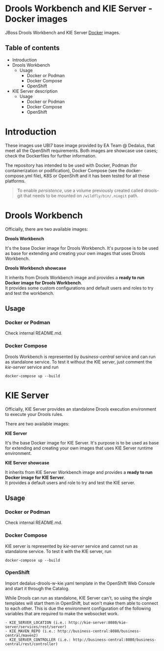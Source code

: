 Drools Workbench and KIE Server - Docker images
===============================================

JBoss Drools Workbench and KIE Server [Docker](http://docker.io/) images.

Table of contents
------------------

* Introduction
* Drools Workbench
    * Usage
        * Docker or Podman
        * Docker Compose
        * OpenShift
* KIE Server description
    * Usage
        * Docker or Podman
        * Docker Compose
        * OpenShift
 
Introduction
===============
These images use UBI7 base image provided by EA Team @ Dedalus, that meet all the OpenShift requirements. Both images are showcase use cases; check the Dockerfiles for further information.

The repository has intended to be used with Docker, Podman (for containerization or podification), Docker Compose (see the docker-compose.yml file), K8S or OpenShift and it has been tested for all these platforms.

> To enable *persistence*, use a volume previously created called drools-git that needs to be mounted on `/wildfly/bin/.niogit` path.

Drools Workbench
================

Officially, there are two available images:                

**Drools Workbench**

It's the base Docker image for Drools Workbench. It's purpose is to be used as base for extending and creating your own images that uses Drools Workbench.                      
 
**Drools Workbench showcase**

It inherits from Drools Workbench image and provides a **ready to run Docker image for Drools Workbench**.                 
It provides some custom configurations and default users and roles to try and test the workbench.           

## Usage

### Docker or Podman

Check internal README.md.

### Docker Compose
Drools Workbench is represented by *business-central* service and can run as standalone service. To test it without the KIE server, just comment the *kie-server* service and run

`docker-compose up --build`

KIE Server
==========

Officially, KIE Server provides an standalone Drools execution environment to execute your Drools rules.                        

There are two available images:                

**KIE Server**

It's the base Docker image for KIE Server. It's purpose is to be used as base for extending and creating your own images that uses KIE Server runtime environment.                      
 
**KIE Server showcase**

It inherits from KIE Server Workbench image and provides a **ready to run Docker image for KIE Server**.                 
It provides a default users and role to try and test the KIE server.             

## Usage

### Docker or Podman

Check internal README.md.

### Docker Compose
KIE server is represented by *kie-server* service and cannot run as standalone service. To test it with the KIE server, run

`docker-compose up --build`

### OpenShift
Import dedalus-drools-w-kie.yaml template in the OpenShift Web Console and start it through the Catalog.

While Drools can run as standalone, KIE Server can't, so using the single templates will start them in OpenShift, but won't make them able to connect to each other. This is due the environment configuration of the following variables that are required to make the websocket work.

```
- KIE_SERVER_LOCATION (i.e.: http://kie-server:8080/kie-server/services/rest/server)
- KIE_MAVEN_REPO (i.e.: http://business-central:8080/business-central/maven2)
- KIE_SERVER_CONTROLLER (i.e.: http://business-central:8080/business-central/rest/controller)

```
